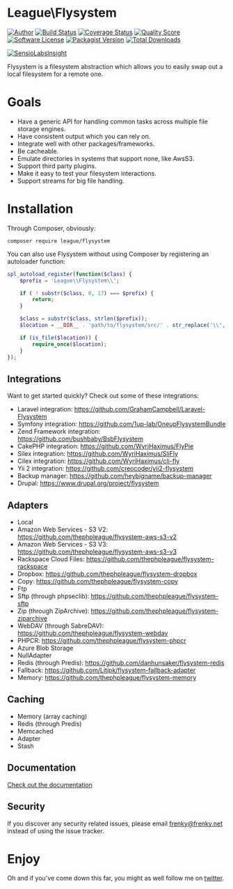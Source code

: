 # League\Flysystem

[![Author](http://img.shields.io/badge/author-@frankdejonge-blue.svg?style=flat-square)](https://twitter.com/frankdejonge)
[![Build Status](https://img.shields.io/travis/thephpleague/flysystem/master.svg?style=flat-square)](https://travis-ci.org/thephpleague/flysystem)
[![Coverage Status](https://img.shields.io/scrutinizer/coverage/g/thephpleague/flysystem.svg?style=flat-square)](https://scrutinizer-ci.com/g/thephpleague/flysystem/code-structure)
[![Quality Score](https://img.shields.io/scrutinizer/g/thephpleague/flysystem.svg?style=flat-square)](https://scrutinizer-ci.com/g/thephpleague/flysystem)
[![Software License](https://img.shields.io/badge/license-MIT-brightgreen.svg?style=flat-square)](LICENSE)
[![Packagist Version](https://img.shields.io/packagist/v/league/flysystem.svg?style=flat-square)](https://packagist.org/packages/league/flysystem)
[![Total Downloads](https://img.shields.io/packagist/dt/league/flysystem.svg?style=flat-square)](https://packagist.org/packages/league/flysystem)

[![SensioLabsInsight](https://insight.sensiolabs.com/projects/9820f1af-2fd0-4ab6-b42a-03e0c821e0af/big.png)](https://insight.sensiolabs.com/projects/9820f1af-2fd0-4ab6-b42a-03e0c821e0af)

Flysystem is a filesystem abstraction which allows you to easily swap out a local filesystem for a remote one.

# Goals

* Have a generic API for handling common tasks across multiple file storage engines.
* Have consistent output which you can rely on.
* Integrate well with other packages/frameworks.
* Be cacheable.
* Emulate directories in systems that support none, like AwsS3.
* Support third party plugins.
* Make it easy to test your filesystem interactions.
* Support streams for big file handling.

# Installation

Through Composer, obviously:

```
composer require league/flysystem
```

You can also use Flysystem without using Composer by registering an autoloader function:

```php
spl_autoload_register(function($class) {
    $prefix = 'League\\Flysystem\\';

    if ( ! substr($class, 0, 17) === $prefix) {
        return;
    }

    $class = substr($class, strlen($prefix));
    $location = __DIR__ . 'path/to/flysystem/src/' . str_replace('\\', '/', $class) . '.php';

    if (is_file($location)) {
        require_once($location);
    }
});
```

## Integrations

Want to get started quickly? Check out some of these integrations:

* Laravel integration: https://github.com/GrahamCampbell/Laravel-Flysystem
* Symfony integration: https://github.com/1up-lab/OneupFlysystemBundle
* Zend Framework integration: https://github.com/bushbaby/BsbFlysystem
* CakePHP integration: https://github.com/WyriHaximus/FlyPie
* Silex integration: https://github.com/WyriHaximus/SliFly
* Cilex integration: https://github.com/WyriHaximus/cli-fly
* Yii 2 integration: https://github.com/creocoder/yii2-flysystem
* Backup manager: https://github.com/heybigname/backup-manager
* Drupal: https://www.drupal.org/project/flysystem

## Adapters

* Local
* Amazon Web Services - S3 V2: https://github.com/thephpleague/flysystem-aws-s3-v2
* Amazon Web Services - S3 V3: https://github.com/thephpleague/flysystem-aws-s3-v3
* Rackspace Cloud Files: https://github.com/thephpleague/flysystem-rackspace
* Dropbox: https://github.com/thephpleague/flysystem-dropbox
* Copy: https://github.com/thephpleague/flysystem-copy
* Ftp
* Sftp (through phpseclib): https://github.com/thephpleague/flysystem-sftp
* Zip (through ZipArchive): https://github.com/thephpleague/flysystem-ziparchive
* WebDAV (through SabreDAV): https://github.com/thephpleague/flysystem-webdav
* PHPCR: https://github.com/thephpleague/flysystem-phpcr
* Azure Blob Storage
* NullAdapter
* Redis (through Predis): https://github.com/danhunsaker/flysystem-redis
* Fallback: https://github.com/Litipk/flysystem-fallback-adapter
* Memory: https://github.com/thephpleague/flysystem-memory

## Caching

* Memory (array caching)
* Redis (through Predis)
* Memcached
* Adapter
* Stash

## Documentation

[Check out the documentation](http://flysystem.thephpleague.com/)

## Security

If you discover any security related issues, please email frenky@frenky.net instead of using the issue tracker.


# Enjoy

Oh and if you've come down this far, you might as well follow me on [twitter](http://twitter.com/frankdejonge).
